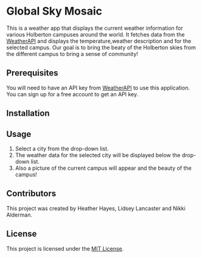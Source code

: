 # Global Sky Mosaic

This is a weather app that displays the current weather information for various Holberton campuses around the world. It fetches data from the [WeatherAPI](https://www.weatherapi.com/) and displays the temperature,weather description and for the selected campus. Our goal is to bring the beaty of the Holberton skies from the different campus to bring a sense of community!

## Prerequisites

You will need to have an API key from [WeatherAPI](https://www.weatherapi.com/) to use this application. You can sign up for a free account to get an API key.

## Installation



## Usage

1. Select a city from the drop-down list.
2. The weather data for the selected city will be displayed below the drop-down list.
3. Also a picture of the current campus will appear and the beauty of the campus!

## Contributors

This project was created by Heather Hayes, Lidsey Lancaster and Nikki Alderman.

## License

This project is licensed under the [MIT License](https://opensource.org/licenses/MIT).
